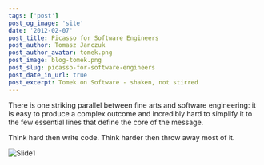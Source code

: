 ```yaml
---
tags: ['post']
post_og_image: 'site'
date: '2012-02-07'  
post_title: Picasso for Software Engineers
post_author: Tomasz Janczuk
post_author_avatar: tomek.png
post_image: blog-tomek.png
post_slug: picasso-for-software-engineers
post_date_in_url: true
post_excerpt: Tomek on Software - shaken, not stirred
---
```





There is one striking parallel between fine arts and software engineering: it is easy to produce a complex outcome and incredibly hard to simplify it to the few essential lines that define the core of the message.   

Think hard then write code. Think harder then throw away most of it.   

 ![Slide1](http://lh5.ggpht.com/-5pCLZlfqbZY/TzDmK5bNd3I/AAAAAAAAB7Q/_DO0okyYsdw/Slide1_thumb%25255B3%25255D.png?imgmax=800)  